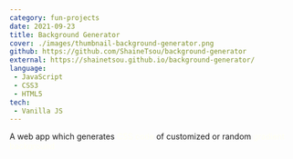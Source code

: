 ```yaml
---
category: fun-projects
date: 2021-09-23
title: Background Generator
cover: ./images/thumbnail-background-generator.png
github: https://github.com/ShaineTsou/background-generator
external: https://shainetsou.github.io/background-generator/
language: 
 - JavaScript
 - CSS3
 - HTML5
tech:
 - Vanilla JS
---
```

A web app which generates <span style="color: ivory">CSS code</span> of customized or random <span style="color: ivory">gradient background</span>
